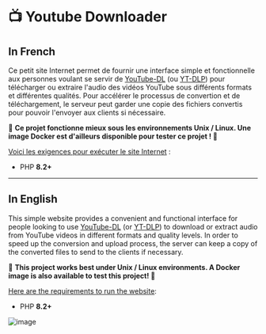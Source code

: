 # 📺 Youtube Downloader

## In French

Ce petit site Internet permet de fournir une interface simple et fonctionnelle aux personnes voulant se servir de [YouTube-DL](https://github.com/ytdl-org/youtube-dl) (ou [YT-DLP](https://github.com/yt-dlp/yt-dlp)) pour télécharger ou extraire l'audio des vidéos YouTube sous différents formats et différentes qualités. Pour accélérer le processus de convertion et de téléchargement, le serveur peut garder une copie des fichiers convertis pour pouvoir l'envoyer aux clients si nécessaire.

🐧 **Ce projet fonctionne mieux sous les environnements Unix / Linux. Une image Docker est d'ailleurs disponible pour tester ce projet ! 🐳**

<ins>Voici les exigences pour exécuter le site Internet</ins> :
* PHP **8.2+**

___

## In English

This simple website provides a convenient and functional interface for people looking to use [YouTube-DL](https://github.com/ytdl-org/youtube-dl) (or [YT-DLP](https://github.com/yt-dlp/yt-dlp)) to download or extract audio from YouTube videos in different formats and quality levels. In order to speed up the conversion and upload process, the server can keep a copy of the converted files to send to the clients if necessary.

🐧 **This project works best under Unix / Linux environments. A Docker image is also available to test this project! 🐳**

<ins>Here are the requirements to run the website</ins>:
* PHP **8.2+**

![image](https://user-images.githubusercontent.com/26360935/190904189-22ef0ab2-5f48-4b80-827d-2d44c0498453.png)